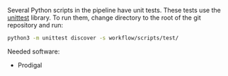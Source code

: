 Several Python scripts in the pipeline have unit tests.
These tests use the [unittest](https://docs.python.org/3/library/unittest.html) library.
To run them, change directory to the root of the git repository and run:

```sh
python3 -m unittest discover -s workflow/scripts/test/
```

Needed software:

- Prodigal